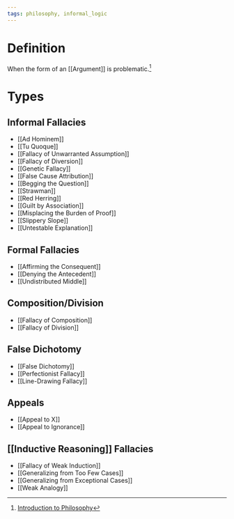 ```yaml
---
tags: philosophy, informal_logic
---
```


# Definition

When the form of an [[Argument]] is problematic.[^1]

# Types

## Informal Fallacies
- [[Ad Hominem]]
- [[Tu Quoque]]
- [[Fallacy of Unwarranted Assumption]]
- [[Fallacy of Diversion]]
- [[Genetic Fallacy]]
- [[False Cause Attribution]]
- [[Begging the Question]]
- [[Strawman]]
- [[Red Herring]]
- [[Guilt by Association]]
- [[Misplacing the Burden of Proof]]
- [[Slippery Slope]]
- [[Untestable Explanation]]

## Formal Fallacies
- [[Affirming the Consequent]]
- [[Denying the Antecedent]]
- [[Undistributed Middle]]

## Composition/Division
- [[Fallacy of Composition]]
- [[Fallacy of Division]]

## False Dichotomy
- [[False Dichotomy]]
- [[Perfectionist Fallacy]]
- [[Line-Drawing Fallacy]]

## Appeals
- [[Appeal to X]]
- [[Appeal to Ignorance]]

## [[Inductive Reasoning]] Fallacies
- [[Fallacy of Weak Induction]]
- [[Generalizing from Too Few Cases]]
- [[Generalizing from Exceptional Cases]]
- [[Weak Analogy]]

[^1]: [Introduction to Philosophy](zotero://open-pdf/library/items/M84L5RRJ?page=168)